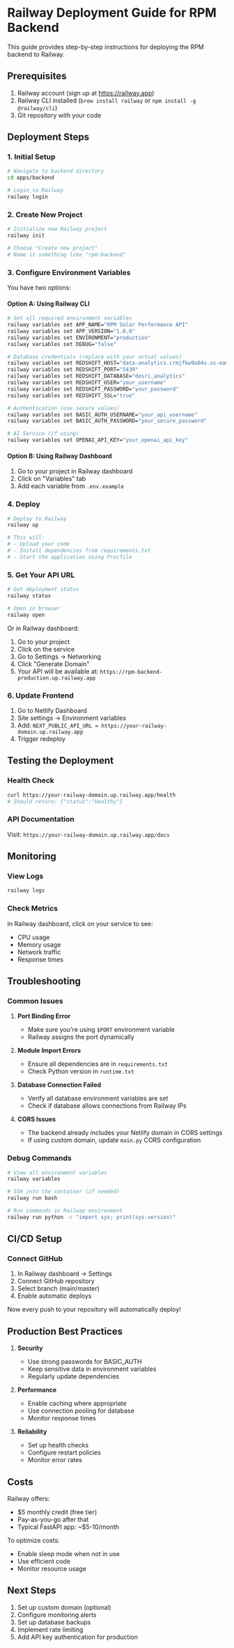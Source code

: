 # Railway Deployment Guide for RPM Backend

This guide provides step-by-step instructions for deploying the RPM backend to Railway.

## Prerequisites

1. Railway account (sign up at https://railway.app)
2. Railway CLI installed (`brew install railway` or `npm install -g @railway/cli`)
3. Git repository with your code

## Deployment Steps

### 1. Initial Setup

```bash
# Navigate to backend directory
cd apps/backend

# Login to Railway
railway login
```

### 2. Create New Project

```bash
# Initialize new Railway project
railway init

# Choose "Create new project"
# Name it something like "rpm-backend"
```

### 3. Configure Environment Variables

You have two options:

#### Option A: Using Railway CLI
```bash
# Set all required environment variables
railway variables set APP_NAME="RPM Solar Performance API"
railway variables set APP_VERSION="1.0.0"
railway variables set ENVIRONMENT="production"
railway variables set DEBUG="false"

# Database credentials (replace with your actual values)
railway variables set REDSHIFT_HOST="data-analytics.crmjfkw9o04v.us-east-1.redshift.amazonaws.com"
railway variables set REDSHIFT_PORT="5439"
railway variables set REDSHIFT_DATABASE="desri_analytics"
railway variables set REDSHIFT_USER="your_username"
railway variables set REDSHIFT_PASSWORD="your_password"
railway variables set REDSHIFT_SSL="true"

# Authentication (use secure values)
railway variables set BASIC_AUTH_USERNAME="your_api_username"
railway variables set BASIC_AUTH_PASSWORD="your_secure_password"

# AI Service (if using)
railway variables set OPENAI_API_KEY="your_openai_api_key"
```

#### Option B: Using Railway Dashboard
1. Go to your project in Railway dashboard
2. Click on "Variables" tab
3. Add each variable from `.env.example`

### 4. Deploy

```bash
# Deploy to Railway
railway up

# This will:
# - Upload your code
# - Install dependencies from requirements.txt
# - Start the application using Procfile
```

### 5. Get Your API URL

```bash
# Get deployment status
railway status

# Open in browser
railway open
```

Or in Railway dashboard:
1. Go to your project
2. Click on the service
3. Go to Settings → Networking
4. Click "Generate Domain"
5. Your API will be available at: `https://rpm-backend-production.up.railway.app`

### 6. Update Frontend

1. Go to Netlify Dashboard
2. Site settings → Environment variables
3. Add: `NEXT_PUBLIC_API_URL = https://your-railway-domain.up.railway.app`
4. Trigger redeploy

## Testing the Deployment

### Health Check
```bash
curl https://your-railway-domain.up.railway.app/health
# Should return: {"status":"healthy"}
```

### API Documentation
Visit: `https://your-railway-domain.up.railway.app/docs`

## Monitoring

### View Logs
```bash
railway logs
```

### Check Metrics
In Railway dashboard, click on your service to see:
- CPU usage
- Memory usage
- Network traffic
- Response times

## Troubleshooting

### Common Issues

1. **Port Binding Error**
   - Make sure you're using `$PORT` environment variable
   - Railway assigns the port dynamically

2. **Module Import Errors**
   - Ensure all dependencies are in `requirements.txt`
   - Check Python version in `runtime.txt`

3. **Database Connection Failed**
   - Verify all database environment variables are set
   - Check if database allows connections from Railway IPs

4. **CORS Issues**
   - The backend already includes your Netlify domain in CORS settings
   - If using custom domain, update `main.py` CORS configuration

### Debug Commands

```bash
# View all environment variables
railway variables

# SSH into the container (if needed)
railway run bash

# Run commands in Railway environment
railway run python -c "import sys; print(sys.version)"
```

## CI/CD Setup

### Connect GitHub

1. In Railway dashboard → Settings
2. Connect GitHub repository
3. Select branch (main/master)
4. Enable automatic deploys

Now every push to your repository will automatically deploy!

## Production Best Practices

1. **Security**
   - Use strong passwords for BASIC_AUTH
   - Keep sensitive data in environment variables
   - Regularly update dependencies

2. **Performance**
   - Enable caching where appropriate
   - Use connection pooling for database
   - Monitor response times

3. **Reliability**
   - Set up health checks
   - Configure restart policies
   - Monitor error rates

## Costs

Railway offers:
- $5 monthly credit (free tier)
- Pay-as-you-go after that
- Typical FastAPI app: ~$5-10/month

To optimize costs:
- Enable sleep mode when not in use
- Use efficient code
- Monitor resource usage

## Next Steps

1. Set up custom domain (optional)
2. Configure monitoring alerts
3. Set up database backups
4. Implement rate limiting
5. Add API key authentication for production